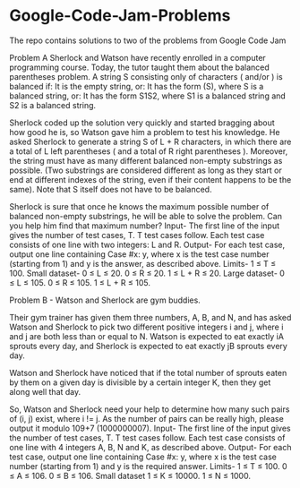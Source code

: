 # Google-Code-Jam-Problems
The repo contains solutions to two of the problems from Google Code Jam 

Problem A
Sherlock and Watson have recently enrolled in a computer programming course. Today, the tutor taught them about the balanced parentheses problem. A string S consisting only of characters ( and/or ) is balanced if:
It is the empty string, or:
It has the form (S), where S is a balanced string, or:
It has the form S1S2, where S1 is a balanced string and S2 is a balanced string.

Sherlock coded up the solution very quickly and started bragging about how good he is, so Watson gave him a problem to test his knowledge. He asked Sherlock to generate a string S of L + R characters, in which there are a total of L left parentheses ( and a total of R right parentheses ). Moreover, the string must have as many different balanced non-empty substrings as possible. (Two substrings are considered different as long as they start or end at different indexes of the string, even if their content happens to be the same). Note that S itself does not have to be balanced.

Sherlock is sure that once he knows the maximum possible number of balanced non-empty substrings, he will be able to solve the problem. Can you help him find that maximum number?
Input-
The first line of the input gives the number of test cases, T. T test cases follow. Each test case consists of one line with two integers: L and R.
Output-
For each test case, output one line containing Case #x: y, where x is the test case number (starting from 1) and y is the answer, as described above.
Limits-
1 ≤ T ≤ 100.
Small dataset-
0 ≤ L ≤ 20.
0 ≤ R ≤ 20.
1 ≤ L + R ≤ 20.
Large dataset-
0 ≤ L ≤ 105.
0 ≤ R ≤ 105.
1 ≤ L + R ≤ 105.
 
 
 
Problem B -
Watson and Sherlock are gym buddies.

Their gym trainer has given them three numbers, A, B, and N, and has asked Watson and Sherlock to pick two different positive integers i and j, where i and j are both less than or equal to N. Watson is expected to eat exactly iA sprouts every day, and Sherlock is expected to eat exactly jB sprouts every day.

Watson and Sherlock have noticed that if the total number of sprouts eaten by them on a given day is divisible by a certain integer K, then they get along well that day.

So, Watson and Sherlock need your help to determine how many such pairs of (i, j) exist, where i != j. As the number of pairs can be really high, please output it modulo 109+7 (1000000007).
Input-
The first line of the input gives the number of test cases, T. T test cases follow. Each test case consists of one line with 4 integers A, B, N and K, as described above.
Output-
For each test case, output one line containing Case #x: y, where x is the test case number (starting from 1) and y is the required answer.
Limits-
1 ≤ T ≤ 100.
0 ≤ A ≤ 106.
0 ≤ B ≤ 106.
Small dataset
1 ≤ K ≤ 10000.
1 ≤ N ≤ 1000.

